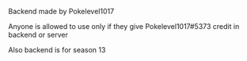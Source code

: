 Backend made by Pokelevel1017

Anyone is allowed to use only if they give Pokelevel1017#5373 credit in backend or server 

Also backend is for season 13
